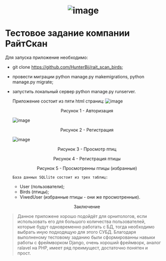 # <p align="center"> ![image](https://github.com/HunterBjj/rait_scan_birds/assets/64096687/2e616eee-d915-4dca-bef9-c51a0db2bfde) </p>
# Тестовое задание компании РайтСкан


Для запуска приложение необходимо:
- git clone https://github.com/HunterBjj/rait_scan_birds;
- провеcти миграции python manage.py makemigrations, python manage.py migrate;
- запустить локальный сервер python manage.py runserver.

  Приложение состоит из пяти html страниц:
  ![image](https://github.com/HunterBjj/rait_scan_birds/assets/64096687/91718111-901c-41ab-ad04-a3f0b0d8f28a)
   <p align="center"> Рисунок 1 - Авторизация </p>
   
  ![image](https://github.com/HunterBjj/rait_scan_birds/assets/64096687/6d0997ff-8cce-4ac3-b6f5-1e95d3589711)
    <p align="center"> Рисунок 2 - Регистрация </p>
    
  ![image](https://github.com/HunterBjj/rait_scan_birds/assets/64096687/3ad58ada-8f93-4749-b67f-abb7c177be63)
    <p align="center"> Рисунок 3 - Просмотр птиц </p>

    <p align="center"> Рисунок 4 - Регистрация птицы </p>

    <p align="center"> Рисунок 5 - Просмотренны птицы (избранные) </p>

      База данных SQLlite состоит из трех таблиц:
    - User (пользователи);
    - Birds (птицы);
    - ViwedUser (избранные птицы - они же просмотренные).

      
    <p align="center"> Заключение </p>
    
>  Данное приложене хорошо подойдёт для орнитологов, если использовать его для большого количества пользователей, которые будут одновременно работать с БД, тогда необходимо выбрать иную подходящую для этого СУБД. Благодаря выполненому тестовому заданию были сформированны навыки работы с фреймворком Django, очень хороший фреймворк, аналог ralavel на PHP, имеет ряд преимущест, достаточно понятен и прост. 
